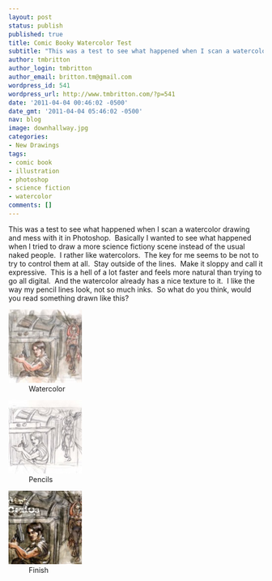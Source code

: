 ```yaml
---
layout: post
status: publish
published: true
title: Comic Booky Watercolor Test
subtitle: "This was a test to see what happened when I scan a watercolor drawing and mess with it in Photoshop."
author: tmbritton
author_login: tmbritton
author_email: britton.tm@gmail.com
wordpress_id: 541
wordpress_url: http://www.tmbritton.com/?p=541
date: '2011-04-04 00:46:02 -0500'
date_gmt: '2011-04-04 05:46:02 -0500'
nav: blog
image: downhallway.jpg
categories:
- New Drawings
tags:
- comic book
- illustration
- photoshop
- science fiction
- watercolor
comments: []
---
```

<p>This was a test to see what happened when I scan a watercolor drawing and mess with it in Photoshop.  Basically I wanted to see what happened when I tried to draw a more science fictiony scene instead of the usual naked people.  I rather like watercolors.  The key for me seems to be not to try to control them at all.  Stay outside of the lines.  Make it sloppy and call it expressive.  This is a hell of a lot faster and feels more natural than trying to go all digital.  And the watercolor already has a nice texture to it.  I like the way my pencil lines look, not so much inks.  So what do you think, would you read something drawn like this?</p>
<div id="gallery-5" class="gallery galleryid-541 gallery-columns-3 gallery-size-thumbnail"><dl class="gallery-item">
      <dt class="gallery-icon landscape">
        <a href="/assets/img/2011/04/040411-3.jpg" class="fancybox" rel="fancybox6"><img width="145" height="145" class="attachment-thumbnail" alt="Watercolor" original="/assets/img/2011/04/040411-3-150x150.jpg" src="/assets/img/2011/04/040411-3-150x150.jpg" style="display: inline;"></a>
      </dt>
        <dd class="wp-caption-text gallery-caption">
        Watercolor
        </dd></dl><dl class="gallery-item">
      <dt class="gallery-icon landscape">
        <a href="/assets/img/2011/04/040411-2.jpg" class="fancybox" rel="fancybox6"><img width="145" height="145" class="attachment-thumbnail" alt="Pencils" original="/assets/img/2011/04/040411-2-150x150.jpg" src="/assets/img/2011/04/040411-2-150x150.jpg" style="display: inline;"></a>
      </dt>
        <dd class="wp-caption-text gallery-caption">
        Pencils
        </dd></dl><dl class="gallery-item">
      <dt class="gallery-icon landscape">
        <a href="/assets/img/2011/04/040411-1.jpg" class="fancybox" rel="fancybox6"><img width="145" height="145" class="attachment-thumbnail" alt="Finish" original="/assets/img/2011/04/040411-1-150x150.jpg" src="/assets/img/2011/04/040411-1-150x150.jpg" style="display: inline;"></a>
      </dt>
        <dd class="wp-caption-text gallery-caption">
        Finish
        </dd></dl><br style="clear: both">
      <br style="clear: both;">
    </div>